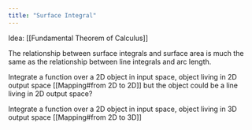 ```yaml
---
title: "Surface Integral"
---
```

Idea: [[Fundamental Theorem of Calculus]]


The relationship between surface integrals and surface area is much the same as the relationship between line integrals and arc length.

Integrate a function over a 2D object in input space, object living in 2D output space
[[Mapping#from 2D to 2D]]
but the object could be a line living in 2D output space?

Integrate a function over a 2D object in input space, object living in 3D output space
[[Mapping#from 2D to 3D]]

